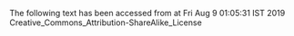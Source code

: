 The following text has been accessed from at Fri Aug 9 01:05:31 IST 2019
Creative_Commons_Attribution-ShareAlike_License
